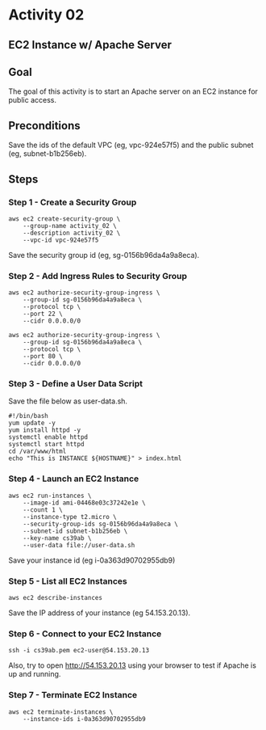 # Activity 02

## EC2 Instance w/ Apache Server

## Goal
The goal of this activity is to start an Apache server on an EC2 instance for public access. 

## Preconditions

Save the ids of the default VPC (eg, vpc-924e57f5) and the public subnet (eg, subnet-b1b256eb). 
 
## Steps

### Step 1 - Create a Security Group 

```
aws ec2 create-security-group \
    --group-name activity_02 \
    --description activity_02 \
    --vpc-id vpc-924e57f5 
```

Save the security group id (eg, sg-0156b96da4a9a8eca).

### Step 2 - Add Ingress Rules to Security Group 

```
aws ec2 authorize-security-group-ingress \
    --group-id sg-0156b96da4a9a8eca \
    --protocol tcp \
    --port 22 \
    --cidr 0.0.0.0/0

aws ec2 authorize-security-group-ingress \
    --group-id sg-0156b96da4a9a8eca \
    --protocol tcp \
    --port 80 \
    --cidr 0.0.0.0/0    
```

### Step 3 - Define a User Data Script

Save the file below as user-data.sh.

```
#!/bin/bash
yum update -y
yum install httpd -y
systemctl enable httpd
systemctl start httpd
cd /var/www/html
echo "This is INSTANCE ${HOSTNAME}" > index.html
```

### Step 4 - Launch an EC2 Instance

```
aws ec2 run-instances \
    --image-id ami-04468e03c37242e1e \
    --count 1 \
    --instance-type t2.micro \
    --security-group-ids sg-0156b96da4a9a8eca \
    --subnet-id subnet-b1b256eb \
    --key-name cs39ab \
    --user-data file://user-data.sh
```

Save your instance id (eg i-0a363d90702955db9)

### Step 5 - List all EC2 Instances

```
aws ec2 describe-instances
```

Save the IP address of your instance (eg 54.153.20.13). 

### Step 6 - Connect to your EC2 Instance 

```
ssh -i cs39ab.pem ec2-user@54.153.20.13
```

Also, try to open http://54.153.20.13 using your browser to test if Apache is up and running. 

### Step 7 - Terminate EC2 Instance 

```
aws ec2 terminate-instances \
    --instance-ids i-0a363d90702955db9
```